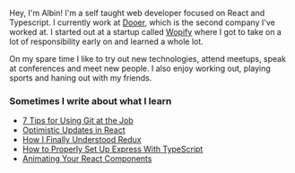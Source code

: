 Hey, I'm Albin! I'm a self taught web developer focused on React and Typescript. I currently work at [Dooer](https://dooer.com), which is the second company I've worked at. I started out at a startup called [Wopify](https://wopify.com) where I got to take on a lot of responsibility early on and learned a whole lot.

On my spare time I like to try out new technologies, attend meetups, speak at conferences and meet new people. I also enjoy working out, playing sports and haning out with my friends.

### Sometimes I write about what I learn
<!-- BLOG-POST-LIST:START -->
- [7 Tips for Using Git at the Job](https://levelup.gitconnected.com/7-tips-for-using-git-at-the-job-783ddd631e64?source=rss-dd8934e8db2f------2)
- [Optimistic Updates in React](https://levelup.gitconnected.com/optimistic-updates-in-react-803003844cb0?source=rss-dd8934e8db2f------2)
- [How I Finally Understood Redux](https://medium.com/javascript-in-plain-english/how-i-finally-understood-redux-ffb7666fab43?source=rss-dd8934e8db2f------2)
- [How to Properly Set Up Express With TypeScript](https://levelup.gitconnected.com/how-to-properly-set-up-express-with-typescript-1b52570677c9?source=rss-dd8934e8db2f------2)
- [Animating Your React Components](https://levelup.gitconnected.com/animating-your-react-components-8af7615ea61f?source=rss-dd8934e8db2f------2)
<!-- BLOG-POST-LIST:END -->
